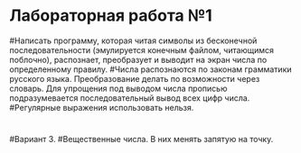 # Лабораторная работа №1
#Написать программу, которая читая символы из бесконечной последовательности (эмулируется конечным файлом, читающимся поблочно), распознает, преобразует и выводит на экран числа по определенному правилу.
#Числа распознаются по законам грамматики русского языка. Преобразование делать по возможности через словарь. Для упрощения под выводом числа прописью подразумевается последовательный вывод всех цифр числа.
#Регулярные выражения использовать нельзя.
#
#Вариант 3.
#Вещественные числа. В них менять запятую на точку.
